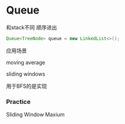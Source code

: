 # Queue

和stack不同 顺序进出

```java
Queue<TreeNode> queue = new LinkedList<>();
```



应用场景

moving average

sliding windows

用于BFS的是实现



### Practice

Sliding Window Maxium

